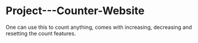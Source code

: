# Project---Counter-Website
One can use this to count anything, comes with increasing, decreasing and resetting the count features.
